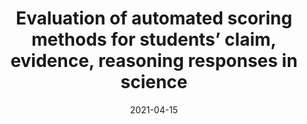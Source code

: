 ---
title: "Evaluation of automated scoring methods for students’ claim, evidence, reasoning responses in science"
collection: publications
permalink: /publication/2023-AERA-NLP
date: 2021-04-15
venue: 'American Educational Research Association (AERA) Annual Meeting'
authors: 'Haiying Li, Amy Adair, Grace Li, Rachel F. Dickler, Janice Gobert'
paperurl: 'http://aadair3.github.io/files/papers/2023-AERA-NLP.pdf'
link: 'https://doi.org/10.3102/ip.23.2008041'
citation: 'Li, H., Adair, A., Li, G., Dickler, R. F., & Gobert, J. (2023, April). <i>Evaluation of automated scoring methods for students’ claim, evidence, reasoning responses in science</i> [Symposium poster]. American Educational Research Association (AERA) Annual Meeting.'
tags: [Peer-Reviewed Conference Presentations]
---